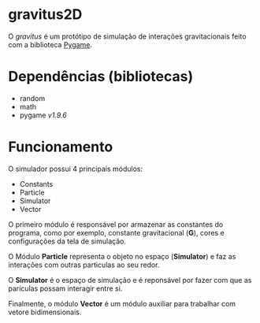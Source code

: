# gravitus2D

O *gravitus* é um protótipo de simulação de interações gravitacionais feito com a biblioteca [Pygame](https://www.pygame.org/wiki/about).

# Dependências (bibliotecas)
* random
* math
* pygame _v1.9.6_

# Funcionamento

O simulador possui 4 principais módulos:
* Constants
* Particle
* Simulator
* Vector

O primeiro módulo é responsável por armazenar as constantes do programa, como por exemplo, constante gravitacional (**G**), cores e configurações da tela de simulação.

O Módulo **Particle** representa o objeto no espaço (**Simulator**) e faz as interações com outras particulas ao seu redor.

O **Simulator** é o espaço de simulação e é reponsável por fazer com que as parículas possam interagir entre si.

Finalmente, o módulo **Vector** é um módulo auxiliar para trabalhar com vetore bidimensionais.